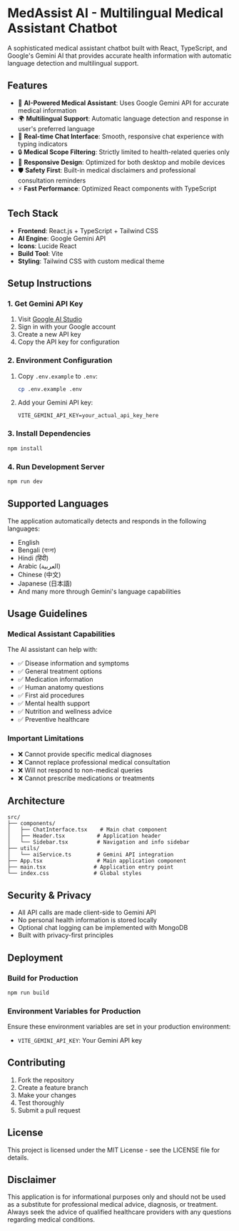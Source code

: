 # MedAssist AI - Multilingual Medical Assistant Chatbot

A sophisticated medical assistant chatbot built with React, TypeScript, and Google's Gemini AI that provides accurate health information with automatic language detection and multilingual support.

## Features

- 🤖 **AI-Powered Medical Assistant**: Uses Google Gemini API for accurate medical information
- 🌍 **Multilingual Support**: Automatic language detection and response in user's preferred language
- 💬 **Real-time Chat Interface**: Smooth, responsive chat experience with typing indicators
- 🔒 **Medical Scope Filtering**: Strictly limited to health-related queries only
- 📱 **Responsive Design**: Optimized for both desktop and mobile devices
- 🛡️ **Safety First**: Built-in medical disclaimers and professional consultation reminders
- ⚡ **Fast Performance**: Optimized React components with TypeScript

## Tech Stack

- **Frontend**: React.js + TypeScript + Tailwind CSS
- **AI Engine**: Google Gemini API
- **Icons**: Lucide React
- **Build Tool**: Vite
- **Styling**: Tailwind CSS with custom medical theme

## Setup Instructions

### 1. Get Gemini API Key

1. Visit [Google AI Studio](https://makersuite.google.com/app/apikey)
2. Sign in with your Google account
3. Create a new API key
4. Copy the API key for configuration

### 2. Environment Configuration

1. Copy `.env.example` to `.env`:
   ```bash
   cp .env.example .env
   ```

2. Add your Gemini API key:
   ```env
   VITE_GEMINI_API_KEY=your_actual_api_key_here
   ```

### 3. Install Dependencies

```bash
npm install
```

### 4. Run Development Server

```bash
npm run dev
```

## Supported Languages

The application automatically detects and responds in the following languages:
- English
- Bengali (বাংলা)
- Hindi (हिंदी)
- Arabic (العربية)
- Chinese (中文)
- Japanese (日本語)
- And many more through Gemini's language capabilities

## Usage Guidelines

### Medical Assistant Capabilities

The AI assistant can help with:
- ✅ Disease information and symptoms
- ✅ General treatment options
- ✅ Medication information
- ✅ Human anatomy questions
- ✅ First aid procedures
- ✅ Mental health support
- ✅ Nutrition and wellness advice
- ✅ Preventive healthcare

### Important Limitations

- ❌ Cannot provide specific medical diagnoses
- ❌ Cannot replace professional medical consultation
- ❌ Will not respond to non-medical queries
- ❌ Cannot prescribe medications or treatments

## Architecture

```
src/
├── components/
│   ├── ChatInterface.tsx    # Main chat component
│   ├── Header.tsx          # Application header
│   └── Sidebar.tsx         # Navigation and info sidebar
├── utils/
│   └── aiService.ts        # Gemini API integration
├── App.tsx                 # Main application component
├── main.tsx               # Application entry point
└── index.css              # Global styles
```

## Security & Privacy

- All API calls are made client-side to Gemini API
- No personal health information is stored locally
- Optional chat logging can be implemented with MongoDB
- Built with privacy-first principles

## Deployment

### Build for Production

```bash
npm run build
```

### Environment Variables for Production

Ensure these environment variables are set in your production environment:
- `VITE_GEMINI_API_KEY`: Your Gemini API key

## Contributing

1. Fork the repository
2. Create a feature branch
3. Make your changes
4. Test thoroughly
5. Submit a pull request

## License

This project is licensed under the MIT License - see the LICENSE file for details.

## Disclaimer

This application is for informational purposes only and should not be used as a substitute for professional medical advice, diagnosis, or treatment. Always seek the advice of qualified healthcare providers with any questions regarding medical conditions.